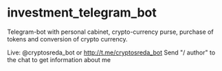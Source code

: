 # investment_telegram_bot
Telegram-bot with personal cabinet, crypto-currency purse, purchase of tokens and conversion of crypto currency.

Live: @cryptosreda_bot or http://t.me/cryptosreda_bot 
Send "/ author" to the chat to get information about me
